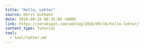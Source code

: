 ```yaml
---
title: "Hello, Lektor"
source: Horst Gutmann
date: 2016-09-16 08:31:00 +0000
link: https://zerokspot.com/weblog/2016/09/16/hello-lektor/
content_type: Tutorial
tool:
  - tool/lektor.md
---
```

